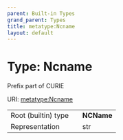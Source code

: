 ```yaml
---
parent: Built-in Types
grand_parent: Types
title: metatype:Ncname
layout: default
---
```


# Type: Ncname


Prefix part of CURIE

URI: [metatype:Ncname](https://csolink.github.io/csolinkml/docs/types/Ncname)

|  |  |  |
| --- | --- | --- |
| Root (builtin) type | | **NCName** |
| Representation | | str |
